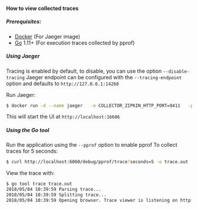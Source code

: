 #### How to view collected traces

##### Prerequisites:
 - [Docker](https://www.docker.com/get-started) (For Jaeger image)
 - [Go](https://golang.org/) 1.11+ (For execution traces collected by pprof)

##### Using Jaeger
Tracing is enabled by default, to disable, you can use the option `--disable-tracing`
Jaeger endpoint can be configured with the `--tracing-endpoint` option and defaults to `http://127.0.0.1:14268`

Run Jaeger:
```sh
$ docker run -d --name jaeger   -e COLLECTOR_ZIPKIN_HTTP_PORT=9411   -p 5775:5775/udp   -p 6831:6831/udp   -p 6832:6832/udp   -p 5778:5778   -p 16686:16686   -p 14268:14268   -p 9411:9411   jaegertracing/all-in-one:1.6
```

This will start the UI at `http://localhost:16686`

##### Using the Go tool

Run the application using the `--pprof` option to enable pprof
To collect traces for 5 seconds:
```sh
$ curl http://localhost:6060/debug/pprof/trace?seconds=5 -o trace.out
```

View the trace with:
```sh
$ go tool trace trace.out
2018/05/04 10:39:59 Parsing trace...
2018/05/04 10:39:59 Splitting trace...
2018/05/04 10:39:59 Opening browser. Trace viewer is listening on http://127.0.0.1:51803
```
